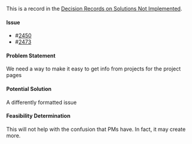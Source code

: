 This is a record in the [Decision Records on Solutions Not Implemented](Decision-Records-on-Solutions-Not-Implemented).

#### Issue 
* #[2450](https://github.com/hackforla/website/issues/2450)
* #[2473](https://github.com/hackforla/website/issues/2473)

#### Problem Statement
We need a way to make it easy to get info from projects for the project pages

#### Potential Solution
A differently formatted issue

#### Feasibility Determination
This will not help with the confusion that PMs have.  In fact, it may create more.